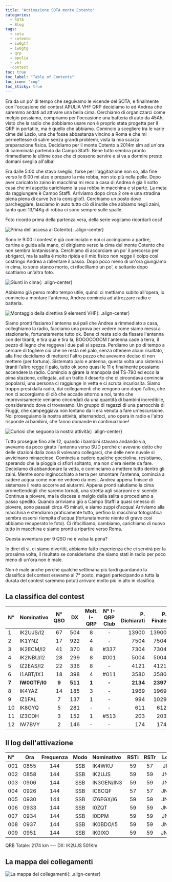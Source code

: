 ```yaml
---
title: "Attivazione SOTA monte Cotento"
categories:
  - SOTA
  - Blog
tags:
  - sota
  - cotento
  - iw0gtf
  - iw0gtg
  - qrp
  - apulia
  - vhf
  -contest
toc: true
toc_label: "Table of Contents"
toc_icon: "cog"
toc_sticky: true
---
```


Era da un po' di tempo che seguivamo le vicende del SOTA, e finalmente con l'occasione del contest APULIA VHF QRP decidiamo io ed Andrea che saremmo andati ad attivare una bella cima. Cerchiamo di organizzarci come melgio possiamo, compriamo per l'occasione una batteria di auto da 45Ah, visto che la radio che dobbiamo usare non è proprio stata progetta per il QRP in portatile, ma è quello che abbiamo. Comincio a scegliere tra le varie cime del Lazio, una che fosse abbastanza vincino a Roma e che mi permettesse di salire senza grandi problemi, vista la mia scarza preparazione fisica. Decidiamo per il monte Cotento a 2014m slm ad un'ora di camminata partendo da Campo Staffi. Bene tutto sembra pronto rimmediamo le ultime cose che ci possono servire e si va a dormire presto domani sveglia all'alba!

Era dalle 5:00 che stavo sveglio, forse per l'aggitazione non so, alla fine verso le 6:00 mi alzo e preparo la mia robba, non sto più nella pelle. Dopo aver caricato lo zaino in macchina mi reco a casa di Andrea è già li sotto casa che mi aspetta carichiamo la sua robba in macchina e si parte. La meta da raggiungere è Campo Staffi. Arriviamo dopo circa 2 ore e una stradina piena piena di curve (ve la consiglio!). Cerchiamo un posto dove parcheggiare, lasciamo in auto tutto ciò di inutile che abbiamo negli zaini, tanto quei 13/14Kg di robba ci sono sempre sulle spalle.

Foto ricordo prima della partenza vera, della serie vogliamo ricordarli così!

![Prima dell'ascesa al Cotento](/assets/blog/2003-07-12-sota-monte-cotento/2003-07-12-sota-monte-cotento-01.jpg){: .align-center}

Sono le 9:00 il contest è già cominciato e noi ci accingiamo a partire, cartine e guida alla mano, ci dirigiamo verso la cima del monte Cotento che non sembra lontanissima. Cerchiamo di accorciare un po' il percorso per sbrigarci, ma la salita è molto ripida e il mio fisico non regge il colpo così costringo Andrea a rallentare il passo. Dopo poco meno di un'ora giungiamo in cima, io sono stanco morto, ci rifocilliamo un po', e soltanto dopo scattiamo un'altra foto.

![Giunti in cima](/assets/blog/2003-07-12-sota-monte-cotento/2003-07-12-sota-monte-cotento-02.jpg){: .align-center}

Abbiamo già perso molto tempo utile, quindi ci mettiamo subito all'opera, io comincio a montare l'antenna, Andrea comincia ad attrezzare radio e batteria.

![Montaggio della direttiva 9 elementi VHF](/assets/blog/2003-07-12-sota-monte-cotento/2003-07-12-sota-monte-cotento-03.jpg){: .align-center}

Siamo pronti fissiamo l'antenna sui pali che Andrea a rimmediato a casa, colleghiamo la radio, facciamo una prova per vedere come siamo messi a stazionarie, fortunatamente tutto ok. Bene ci resta solo da fissare l'antenna con dei tiranti, e tira qua e tira la, BOOOOOOOM l'antenna cade a terra, il pezzo di legno che reggeva i due pali si spezza. Perdiamo un po di tempo a cercare di togliere ciò che ne resta nel palo, senza ottenere alcun risultato, alla fine decidiamo di metterci l'altro pezzo che avevamo deciso di non mettere (per fortuna). Sistemato palo e antenna, questa volta uno sistema i tiranti l'altro regge il palo, tutto ok sono quasi le 11 e finalmente possiamo accendere la radio. Comincio a girare la manopola del TS-790 ed ecco la pima stazione, collegata, ad un tratto il deserto che ci circondava comincia popolarsi, una persona ci raggiunge in vetta e ci scruta incuriosita. Siamo troppo presi dalla radio, dai collegamenti che vengono uno dopo l'altro, che non ci accorgiamo di ciò che accade attorno a noi, tanto che improvvisamente veniamo circondati da una quantità di bambini incredibile, considerando dove ci trovavamo. Un gruppo di ragazzi di una parrocchia di Fiuggi, che campeggiava non lontano da li era venuta a fare un'escursione. Noi proseguiamo la nostra attività, alternandoci, uno opera in radio e l'altro risponde ai bambini, che fanno domande in continuazione!

![Curiosi che seguono la nostra attività](/assets/blog/2003-07-12-sota-monte-cotento/2003-07-12-sota-monte-cotento-04.jpg){: .align-center}

Tutto prosegue fino alle 12, quando i bambini stavano andando via, avevamo da poco girato l'antenna verso SUD perchè ci avevano detto che delle stazioni dalla zona 8 volevano collegarci, che delle nere nuvole si avvicinano minacciose. Comincia a cadere qualche gocciolina, resistiamo, sperando che la pioggia ci sfiori soltanto, ma non c'era niente da fare. Decidiamo di abbandonare la vetta, e cominciamo a mettere tutto dentro gli zaini. Mentre sono inginocchiato a terra per smontare l'antenna, comincia a cadere acqua come non ne vedevo da mesi, Andrea appena finisce di sistemare il resto accorre ad aiutarmi. Appena pronti salutiamo la cima promettendogli che saremo tornati, una stretta agli scarponi e si scende. Continua a piovere, ma la discesa e melgio della salita e procediamo a passo spedito. Quando arriviamo giù a Campo Staffi a quasi smesso di piovere, sono passati circa 45 minuti, e siamo zuppi d'acqua! Arriviamo alla macchina e stendiamo praticamente tutto, perfino la macchina fotografica sembra essersi riempita d'acqua (fortunatamente niente di grave così abbiamo recuperato le foto). Ci rifocilliamo, cambiamo, carichiamo di nuovo tutto in macchina e siamo pronti a ripartire verso Roma.

Questa avventura per 9 QSO ne è valsa la pena?

Io direi di si, ci siamo divertiti, abbiamo fatto esperienza che ci servirà per la prossima volta, il risultato se consideriamo che siamo stati in radio per poco meno di un'ora non è male.

Non è male anche perchè qualche settimana più tardi guardando la classifica del contest eravamo al 7° posto, magari partecipando a tutta la durata del contest saremmo potuti arrivare molto più in alto in clasifica.

## La classifica del contest

|N°|Nominativo|N° QSO|DX|Molt. I-QRP|N° I-QRP Club|P. Dichiarati|P. Finale|
|:---|:---|:---:|:---:|:---:|:---:|---:|---:|
|1|IK2UJS/I2|67|504|8|-|13900|13900|
|2|IK1YNZ|17|922|4|-|7504|7504|
|3|IK2ECM/I2|41|370|8|#337|7304|7304|
|4|IK2NBU/I2|28|299|8|#001|5004|5004|
|5|IZ2EAS/I2|22|336|8|-|4121|4121|
|6|I1ABT/IX1|18|398|4|#011|3580|3580|
|**7**|**IW0GTF/I0**|**9**|**511**|**1**|**-**|**2134**|**2397**|
|8|IK4YAZ|14|185|3|-|1969|1969|
|9|IZ1FAL|7|137|1|-|994|1029|
|10|IK8GYQ|5|281|-|-|611|612|
|11|IZ3CDH|3|152|1|#513|203|203|
|12|IW7BVY|2|146|-|-|174|174|

## Il log dell'attivazione

|N°|Ora|Frequenza|Modo|Nominativo|RSTi|RSTr|Locator|QRB|
|:---|:---:|:---:|:---:|:---|:---:|:---:|:---:|---:|
|001|0855|144|SSB|IK4WKU|59|57|JN54IE|335|
|002|0858|144|SSB|IK2UJS|59|59|JN55EU|501|
|003|0906|144|SSB|IN3GEN/IN3|59|59|JN56TC|488|
|004|0926|144|SSB|IC8CQF|57|57|JN60CN|177|
|005|0930|144|SSB|IZ6EGX/I6|59|59|JN62UK|66|
|006|0933|144|SSB|I0ZQT|59|59|JN61GO|77|
|007|0934|144|SSB|I0DPM|59|59|JN62FX|142|
|008|0937|144|SSB|IK0BDO/I5|59|59|JN53HC|263|
|009|0951|144|SSB|IK0IXO|59|59|JN52WA|125|

QRB Totale: 2174 km --- DX: IK2UJS 501Km

## La mappa dei collegamenti

![La mappa dei collegamenti](/assets/blog/2003-07-12-sota-monte-cotento/2003-07-12-sota-monte-cotento-05.jpg){: .align-center}
